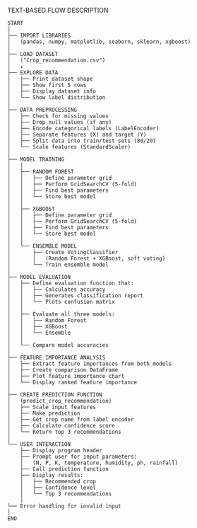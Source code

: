 TEXT-BASED FLOW DESCRIPTION

    START
    │
    ├── IMPORT LIBRARIES
    │   (pandas, numpy, matplotlib, seaborn, sklearn, xgboost)
    │
    ├── LOAD DATASET
    │   ("Crop_recommendation.csv")
    │   ↓
    ├── EXPLORE DATA
    │   ├── Print dataset shape
    │   ├── Show first 5 rows
    │   ├── Display dataset info
    │   └── Show label distribution
    │
    ├── DATA PREPROCESSING
    │   ├── Check for missing values
    │   ├── Drop null values (if any)
    │   ├── Encode categorical labels (LabelEncoder)
    │   ├── Separate features (X) and target (Y)
    │   ├── Split data into train/test sets (80/20)
    │   └── Scale features (StandardScaler)
    │
    ├── MODEL TRAINING
    │   │
    │   ├── RANDOM FOREST
    │   │   ├── Define parameter grid
    │   │   ├── Perform GridSearchCV (5-fold)
    │   │   ├── Find best parameters
    │   │   └── Store best model
    │   │
    │   ├── XGBOOST
    │   │   ├── Define parameter grid
    │   │   ├── Perform GridSearchCV (5-fold)
    │   │   ├── Find best parameters
    │   │   └── Store best model
    │   │
    │   └── ENSEMBLE MODEL
    │       ├── Create VotingClassifier
    │       │   (Random Forest + XGBoost, soft voting)
    │       └── Train ensemble model
    │
    ├── MODEL EVALUATION
    │   ├── Define evaluation function that:
    │   │   ├── Calculates accuracy
    │   │   ├── Generates classification report
    │   │   └── Plots confusion matrix
    │   │
    │   ├── Evaluate all three models:
    │   │   ├── Random Forest
    │   │   ├── XGBoost
    │   │   └── Ensemble
    │   │
    │   └── Compare model accuracies
    │
    ├── FEATURE IMPORTANCE ANALYSIS
    │   ├── Extract feature importances from both models
    │   ├── Create comparison DataFrame
    │   ├── Plot feature importance chart
    │   └── Display ranked feature importance
    │
    ├── CREATE PREDICTION FUNCTION
    │   (predict_crop_recommendation)
    │   ├── Scale input features
    │   ├── Make prediction
    │   ├── Get crop name from label encoder
    │   ├── Calculate confidence score
    │   └── Return top 3 recommendations
    │
    └── USER INTERACTION
        ├── Display program header
        ├── Prompt user for input parameters:
        │   (N, P, K, temperature, humidity, ph, rainfall)
        ├── Call prediction function
        ├── Display results:
        │   ├── Recommended crop
        │   ├── Confidence level
        │   └── Top 3 recommendations
        │
    └── Error handling for invalid input
    │
    END
